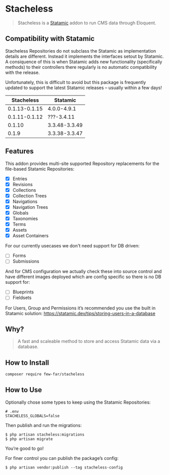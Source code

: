 # Stacheless

> Stacheless is a [Statamic](https://www.statamic.com/) addon to run CMS data through Eloquent.

## Compatibility with Statamic

Stacheless Repositories do not subclass the Statamic as implementation details are different. Instead it implements the interfaces setout by Statamic. A consiquence of this is when Statamic adds new functionality (specifically methods) to their controllers there regularly is no automatic compatibility with the release.

Unfortunately, this is difficult to avoid but this package is frequently updated to support the latest Statamic releases – usually within a few days!

| Stacheless    | Statamic      |
| ------------- | ------------- |
| 0.1.13-0.1.15 | 4.0.0-4.9.1   |
| 0.1.11-0.1.12 | ???-3.4.11    |
| 0.1.10        | 3.3.48-3.3.49 |
| 0.1.9         | 3.3.38-3.3.47 |

## Features

This addon provides multi-site supported Repository replacements for the file-based Statamic Repositories:

- [x] Entries
- [x] Revisions
- [x] Collections
- [x] Collection Trees
- [x] Navigations
- [x] Navigation Trees
- [X] Globals
- [X] Taxonomies
- [X] Terms
- [X] Assets
- [X] Asset Containers

For our currently usecases we don't need support for DB driven:

- [ ] Forms
- [ ] Submissions

And for CMS configuration we actually check these into source control and have different images deployed which are config specific so there is no DB support for:

- [ ] Blueprints
- [ ] Fieldsets

For Users, Group and Permissions it’s recommended you use the built in Statamic solution: https://statamic.dev/tips/storing-users-in-a-database

## Why?

> A fast and scaleable method to store and access Statamic data via a database.

## How to Install

``` bash
composer require few-far/stacheless
```

## How to Use

Optionally chose some types to keep using the Statamic Repositories:

```
# .env
STACHELESS_GLOBALS=false
```

Then publish and run the migrations:

```
$ php artisan stacheless:migrations
$ php artisan migrate
```

You’re good to go!

For finer control you can publish the package’s config:

```
$ php artisan vendor:publish --tag stacheless-config
```
